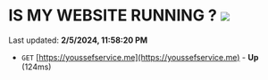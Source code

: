 # IS MY WEBSITE RUNNING ? [![](https://img.shields.io/static/v1?label=Sponsor&message=%E2%9D%A4&logo=GitHub&color=%23fe8e86)](https://github.com/sponsors/<username>)

Last updated: **2/5/2024, 11:58:20 PM**

- `GET` [https://youssefservice.me](https://youssefservice.me) - **Up** (124ms)

